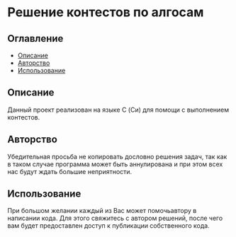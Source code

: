 # Решение контестов по алгосам

## Оглавление

- [Описание](##описание)
- [Авторство](##авторство)
- [Использование](##использование)

## Описание

Данный проект реализован на языке C (Си) для помощи с выполнением контестов.

## Авторство

Убедительная просьба не копировать дословно решения задач, так как в таком случае программа может быть аннулирована и при этом всех нас будут ждать большие неприятности.

## Использование

При большом желании каждый из Вас может помочьавтору в написании кода. Для этого свяжитесь с автором решений, после чего вам будет предоставлен доступ к публикации собственного кода.
